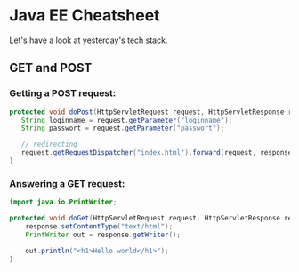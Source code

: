 # Java EE Cheatsheet

Let's have a look at yesterday's tech stack.

## GET and POST

### Getting a POST request:

```java
protected void doPost(HttpServletRequest request, HttpServletResponse response) throws ServletException, IOException {
   String loginname = request.getParameter("loginname");
   String passwort = request.getParameter("passwort");

   // redirecting
   request.getRequestDispatcher("index.html").forward(request, response);
}
```

### Answering a GET request:

```java
import java.io.PrintWriter;

protected void doGet(HttpServletRequest request, HttpServletResponse response) throws ServletException, IOException {
	response.setContentType("text/html");
	PrintWriter out = response.getWriter();

	out.println("<h1>Hello world</h1>");
}
```
